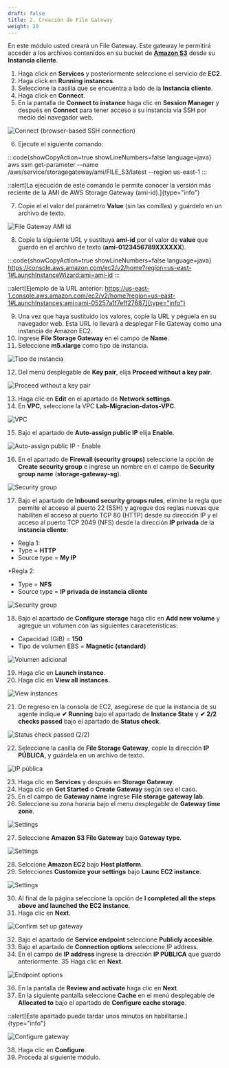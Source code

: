 ```yaml
---
draft: false
title: 2. Creación de File Gateway
weight: 20
---
```

En este módulo usted creará un File Gateway. Este gateway le permitirá acceder a los archivos contenidos en su bucket de [**Amazon S3**](https://s3.console.aws.amazon.com/s3/) desde su **Instancia cliente**.

1. Haga click en **Services** y posteriormente seleccione el servicio de **EC2**.
2. Haga click en **Running instances**.
2. Seleccione la casilla que se encuentra a lado de la **Instancia cliente**.
4. Haga click en **Connect**.
5. En la pantalla de **Connect to instance** haga clic en **Session Manager** y después en **Connect** para tener acceso a su instancia vía SSH por medio del navegador web.

![Connect (browser-based SSH connection)](/static/images/sg/conectarec2.png)

6. Ejecute el siguiente comando:

:::code{showCopyAction=true showLineNumbers=false language=java}
aws ssm get-parameter --name /aws/service/storagegateway/ami/FILE_S3/latest --region us-east-1
:::

::alert[La ejecución de este comando le permite conocer la versión más reciente de la AMI de AWS Storage Gateway (ami-id).]{type="info"}

7. Copie el el valor del parámetro **Value** (sin las comillas) y guárdelo en un archivo de texto.

![File Gateway AMI id](/static/images/sg/ami-id.png)

8. Copie la siguiente URL y sustituya **ami-id** por el valor de **value** que guardó en el archivo de texto (**ami-0123456789XXXXXX**).

:::code{showCopyAction=true showLineNumbers=false language=java}
https://console.aws.amazon.com/ec2/v2/home?region=us-east-1#LaunchInstanceWizard:ami=ami-id
:::

::alert[Ejemplo de la URL anterior: https://us-east-1.console.aws.amazon.com/ec2/v2/home?region=us-east-1#LaunchInstances:ami=ami-05257a1f7eff27687]{type="info"}

9. Una vez que haya sustituido los valores, copie la URL y péguela en su navegador web. Esta URL lo llevará a desplegar File Gateway como una instancia de Amazon EC2.
10. Ingrese **File Storage Gateway** en el campo de **Name**.
11. Seleccione **m5.xlarge** como tipo de instancia.

![Tipo de instancia](/static/images/sg/instancetypesg.png)

12. Del menú desplegable de **Key pair**, elija **Proceed without a key pair**.

![Proceed without a key pair](/static/images/sg/nokeypair.png)

13. Haga clic en **Edit** en el apartado de **Network settings**.
14. En **VPC**, seleccione la VPC **Lab-Migracion-datos-VPC**.

![VPC](/static/images/sg/requiredvpc.png)

15. Bajo el apartado de **Auto-assign public IP** elija **Enable**.

![Auto-assign public IP - Enable](/static/images/sg/auto-assign-publicip.png)

16. En el apartado de **Firewall (security groups)** seleccione la opción de **Create security group** e ingrese un nombre en el campo de **Security group name** (**storage-gateway-sg**).

![Security group](/static/images/sg/sg.png)

17. Bajo el apartado de **Inbound security groups rules**, elimine la regla que permite el acceso al puerto 22 (SSH) y agregue dos reglas nuevas que habiliten el acceso al puerto TCP 80 (HTTP) desde su dirección IP y el acceso al puerto TCP 2049 (NFS) desde la dirección **IP privada** de la **instancia cliente**:

* Regla 1:
* Type = **HTTP**
* Source type = **My IP**

*Regla 2:
* Type = **NFS**
* Source type = **IP privada de instancia cliente**

![Security group](/static/images/sg/sg2.png)

18. Bajo el apartado de **Configure storage** haga clic en **Add new volume** y agregue un volumen con las siguientes caraceterísticas:

- Capacidad (GiB) = **150**
- Tipo de volumen  EBS = **Magnetic (standard)**

![Volumen adicional](/static/images/sg/storage.png)

19. Haga clic en **Launch instance**.
20. Haga clic en **View all instances**.

![View instances](/static/images/sg/viewinstances.png)

21. De regreso en la consola de EC2, asegúrese de que la instancia de su agente indique **✔ Running** bajo el apartado de **Instance State** y **✔ 2/2 checks passed** bajo el apartado de **Status check**.

![Status check passed (2/2)](/static/images/sg/statuscheck.png)

22. Seleccione la casilla de **File Storage Gateway**, copie la dirección **IP PÚBLICA**, y guárdela en un archivo de texto.

![IP pública](/static/images/sg/ippublica.png)

23. Haga clic en **Services** y después en **Storage Gateway**.
24. Haga clic en **Get Started** o **Create Gateway** según sea el caso.
25. En el campo de **Gateway name** ingrese **File storage gateway lab**.
26. Seleccione su zona horaria bajo el menu desplegable de **Gateway time zone**.

![Settings](/static/images/sg/sgsettings1.png)

27. Seleccione **Amazon S3 File Gateway** bajo **Gateway type**.

![Settings](/static/images/sg/sgsettings2.png)

28. Selccione **Amazon EC2** bajo **Host platform**.
29. Selecciones **Customize your settings** bajo **Launc EC2 instance**.

![Settings](/static/images/sg/sgsettings3.png)

30. Al final de la página seleccione la opción de **I completed all the steps above and launched the EC2 instance**.
31. Haga clic en **Next**.

![Confirm set up gateway](/static/images/sg/confirm.png)

32. Bajo el apartado de **Service endpoint** seleccione **Publicly accesible**.
33. Bajo el apartado de **Connection options** seleccione IP address.
34. En el campo de **IP address** ingrese la dirección **IP PÚBLICA** que guardó anteriormente.
35 Haga clic en **Next**.

![Endpoint options](/static/images/sg/endpointoptions.png)

36. En la pantalla de **Review and activate** haga clic en **Next**.
37. En la siguiente pantalla seleccione **Cache** en el menú desplegable de **Allocated to** bajo el apartado de **Configure cache storage**.

::alert[Este apartado puede tardar unos minutos en habilitarse.]{type="info"}

![Configure gateway](/static/images/sg/configuregateway.png)

38. Haga clic en **Configure**.
39. Proceda al siguiente módulo.
